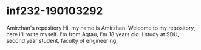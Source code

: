 # inf232-190103292
Amirzhan's repository
Hi, my name is Amirzhan. Welcome to my repository, here i'll write myself.
I'm from Aqtau, I'm 18 years old. I study at SDU, second year student, faculty of engineering,
